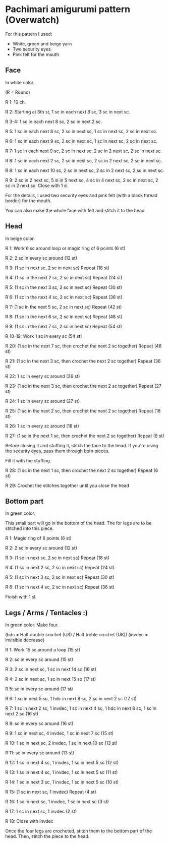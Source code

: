 # Pachimari amigurumi pattern (Overwatch)

For this pattern I used:

* White, green and beige yarn
* Two security eyes
* Pink felt for the mouth

## Face

In white color.

(R = Round)

R 1: 10 ch.

R 2: Starting at 3th st, 1 sc in each next 8 sc, 3 sc in next sc.

R 3-4: 1 sc in each next 8 sc, 2 sc in next 2 sc.

R 5: 1 sc in each next 8 sc, 2 sc in next sc, 1 sc in next sc, 2 sc in next sc.

R 6: 1 sc in each next 9 sc, 2 sc in next sc, 1 sc in next sc, 2 sc in next sc.

R 7: 1 sc in each next 9 sc, 2 sc in next sc, 2 sc in 2 next sc, 2 sc in next sc.

R 8: 1 sc in each next 2 sc, 2 sc in next sc, 2 sc in 2 next sc, 2 sc in next sc.

R 8: 1 sc in each next 10 sc, 2 sc in next sc, 2 sc in 2 next sc, 2 sc in next sc.

R 9: 2 sc in 2 next sc, 5 sl in 5 next sc, 4 sc in 4 next sc, 2 sc in next sc, 2 sc in 2 next sc.
Close with 1 sl.


For the details, I used two security eyes and pink felt (with a black thread border) for the mouth.

You can also make the whole face with felt and stitch it to the head.

## Head

In beige color.


R 1: Work 6 sc around loop or magic ring of 6 points (6 st)

R 2: 2 sc in every sc around (12 st)

R 3: (1 sc in next sc, 2 sc in next sc) Repeat (18 st)

R 4: (1 sc in the next 2 sc, 2 sc in next sc) Repeat (24 st)

R 5: (1 sc in the next 3 sc, 2 sc in next sc) Repeat (30 st)

R 6: (1 sc in the next 4 sc, 2 sc in next sc) Repeat (36 st)

R 7: (1 sc in the next 5 sc, 2 sc in next sc) Repeat (42 st)

R 8: (1 sc in the next 6 sc, 2 sc in next sc) Repeat (48 st)

R 9: (1 sc in the next 7 sc, 2 sc in next sc) Repeat (54 st)

R 10-19: Work 1 sc in every sc (54 st)

R 20: (1 sc in the next 7 sc, then crochet the next 2 sc together) Repeat (48 st)

R 21: (1 sc in the next 3 sc, then crochet the next 2 sc together) Repeat (36 st)

R 22: 1 sc in every sc around (36 st)

R 23: (1 sc in the next 3 sc, then crochet the next 2 sc together) Repeat (27 st)

R 24: 1 sc in every sc around (27 st)

R 25: (1 sc in the next 2 sc, then crochet the next 2 sc together) Repeat (18 st)

R 26: 1 sc in every sc around (18 st)

R 27: (1 sc in the next 1 sc, then crochet the next 2 sc together) Repeat (9 st)


Before closing it and stuffing it, stitch the face to the head. If you're using the security eyes, pass them through both pieces. 


Fill it with the stuffing.


R 28: (1 sc in the next 1 sc, then crochet the next 2 sc together) Repeat (6 st)

R 29: Crochet the stitches together until you close the head


## Bottom part

In green color.


This small part will go in the bottom of the head. The for legs are to be stitched into this piece.


R 1: Magic ring of 6 points (6 st)

R 2: 2 sc in every sc around (12 st)

R 3: (1 sc in next sc, 2 sc in next sc) Repeat (18 st)

R 4: (1 sc in next 2 sc, 2 sc in next sc) Repeat (24 st)

R 5: (1 sc in next 3 sc, 2 sc in next sc) Repeat (30 st)

R 6: (1 sc in next 4 sc, 2 sc in next sc) Repeat (36 st)

Finish with 1 sl.


## Legs / Arms / Tentacles :)

In green color. Make four.


(hdc = Half double crochet (US) / Half treble crochet (UK))
(invdec = invisible decrease)


R 1: Work 15 sc around a loop (15 st)

R 2: sc in every sc around (15 st)

R 3: 2 sc in next sc, 1 sc in next 14 sc (16 st)

R 4: 2 sc in next sc, 1 sc in next 15 sc (17 st)

R 5: sc in every sc around (17 st)

R 6: 1 sc in next 5 sc, 1 hdc in next 8 sc, 2 sc in next 2 sc (17 st)

R 7: 1 sc in next 2 sc, 1 invdec, 1 sc in next 4 sc, 1 hdc in next 8 sc, 1 sc in next 2 sc (16 st)

R 8: sc in every sc around (16 st)

R 9: 1 sc in next sc, 4 invdec, 1 sc in next 7 sc (15 st)

R 10: 1 sc in next sc, 2 invdec, 1 sc in next 10 sc (13 st)

R 11: sc in every sc around (13 st)

R 12: 1 sc in next 4 sc, 1 invdec, 1 sc in next 5 sc (12 st)

R 13: 1 sc in next 4 sc, 1 invdec, 1 sc in next 5 sc (11 st)

R 14: 1 sc in next 3 sc, 1 invdec, 1 sc in next 5 sc (10 st)

R 15: (1 sc in next sc, 1 invdec) Repeat (4 st)

R 16: 1 sc in next sc, 1 invdec, 1 sc in next sc (3 st)

R 17: 1 sc in next sc, 1 invdec (2 st)

R 18: Close with invdec


Once the four legs are crocheted, stitch them to the bottom part of the head. Then, stitch the piece to the head.
